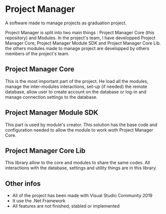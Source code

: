 # Project Manager
A software made to manage projects as graduation project.

Project Manager is split into two main things : Project Manager Core (this repository) and Modules.
In the project's team, I have developped Project Manager Core, Project Manager Module SDK and Project Manager Core Lib.
the others modules made to manage project are developped by others members of the project's team.

## Project Manager Core

This is the most important part of the project. He load all the modules, manage the inter-modules interactions, set-up (if needed) the remote database, allow user to create account on the database or log-in and manage connection settings to the database.

## Project Manager Module SDK

This part is used by module's creator. This solution has the base code and configuration needed to allow the module to work woth Project Manager Core.

## Project Manager Core Lib

This library allow to the core and modules to share the same codes. All interactions with the database, settings and utility things are in this library.


## Other infos

- All of the project has been made with Visual Studio Community 2019
- It use the .Net Framework
- All features are not finished, stabled or implemented
